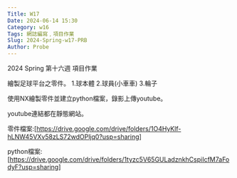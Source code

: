 ```yaml
---
Title: W17
Date: 2024-06-14 15:30
Category: w16
Tags: 網誌編寫﹐項目作業
Slug: 2024-Spring-w17-PRB
Author: Probe
---
```


2024 Spring 第十六週 項目作業

繪製足球平台之零件。
1.球本體
2.球員(小車車)
3.輪子

使用NX繪製零件並建立python檔案，錄影上傳youtube。

youtube連結都在靜態網站。

零件檔案:[https://drive.google.com/drive/folders/1O4HyKlf-hLNW45VXv58zLS72wdOPljq0?usp=sharing]

python檔案:[https://drive.google.com/drive/folders/1tyzc5V65GULadznkhCspiIcfM7aFodyF?usp=sharing]

<!-- PELICAN_END_SUMMARY -->